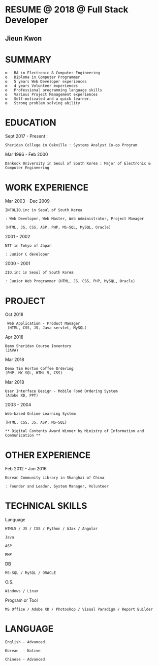 
# RESUME @ 2018 @ Full Stack Developer


 Jieun Kwon
---------------


# SUMMARY

    o	BA in Electronic & Computer Engineering
    o	Diploma in Computer Programmer
    o	5 years Web Developer experiences
    o	4 years Volunteer experiences
    o	Professional programming language skills
    o	Various Project Management experiences 
    o	Self-motivated and a quick learner.
    o	Strong problem solving ability



# EDUCATION



Sept 2017 - Present	: 

    Sheridan College in Oakville : Systems Analyst Co-op Program
    
Mar 1996 - Feb 2000	

    Dankook University in Seoul of South Korea : Major of Electronic & Computer Engineering    
    


# WORK EXPERIENCE                 



Mar 2003 – Dec 2009	

    INFOLIO.inc in Seoul of South Korea
    
    : Web Developer, Web Master, Web Administrator, Project Manager
    
    (HTML, JS, CSS, ASP, PHP, MS-SQL, MySQL, Oracle) 
    
2001 - 2002	

    NTT in Tokyo of Japan
    
    : Junior C developer
    
2000 - 2001	

    ZIO.inc in Seoul of South Korea
    
    : Junior Web Programmer (HTML, JS, CSS, PHP, MySQL, Oracle) 
    


# PROJECT

Oct 2018

     Web Application - Product Manager
     (HTML, CSS, JS, Java servlet, MySQL)

Apr 2018	

    Demo Sheridan Course Inventory 
    (JAVA) 
    
Mar 2018	

    Demo Tim Horton Coffee Ordering  
    (PHP, MY-SQL, HTML 5, CSS)
    
Mar 2018	

    User Interface Design - Mobile Food Ordering System 
    (Adobe XD, PPT) 
    
2003 - 2004	

    Web-based Online Learning System
    
    (HTML, CSS, JS, ASP, MS-SQL)
    
    ** Digital Contents Award Winner by Ministry of Information and Communication **



# OTHER EXPERIENCE



Feb 2012 - Jun 2016

    Korean Community Library in Shanghai of China 
    
    : Founder and Leader, System Manager, Volunteer 
    


# TECHNICAL SKILLS


Language 
    
    HTML5 / JS / CSS / Python / AJax / Angular

    Java

    ASP

    PHP

DB 

    MS-SQL / MySQL / ORACLE

O.S. 
    
    Windows / Linux 


Program or Tool

    MS Office / Adobe XD / Photoshop / Visual Paradigm / Report Builder


# LANGUAGE


    English - Advanced

    Korean  - Native

    Chinese - Advanced


